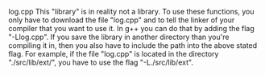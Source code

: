 log.cpp
This "library" is in reality not a library.
To use these functions, you only have to download the file "log.cpp"
and to tell the linker of your compiler that you want to use it. In 
g++ you can do that by adding the flag "-Llog.cpp". If you save the 
library in another directory than you're compiling it in, then you 
also have to include the path into the above stated flag. For example,
if the file "log.cpp" is located in the directory "./src/lib/ext/",
you have to use the flag "-L./src/lib/ext".
